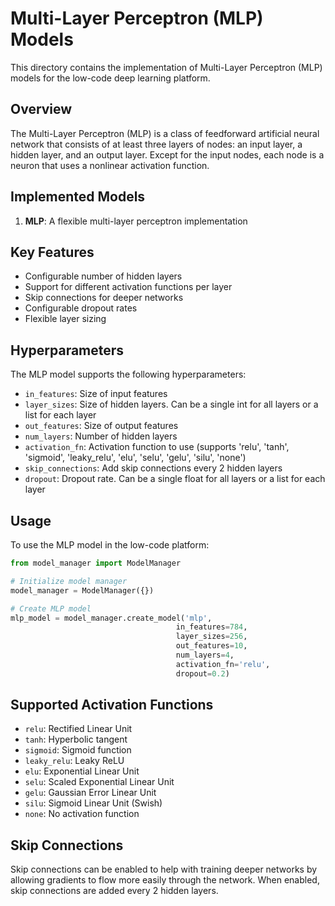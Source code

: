 # Multi-Layer Perceptron (MLP) Models

This directory contains the implementation of Multi-Layer Perceptron (MLP) models for the low-code deep learning platform.

## Overview

The Multi-Layer Perceptron (MLP) is a class of feedforward artificial neural network that consists of at least three layers of nodes: an input layer, a hidden layer, and an output layer. Except for the input nodes, each node is a neuron that uses a nonlinear activation function.

## Implemented Models

1. **MLP**: A flexible multi-layer perceptron implementation

## Key Features

- Configurable number of hidden layers
- Support for different activation functions per layer
- Skip connections for deeper networks
- Configurable dropout rates
- Flexible layer sizing

## Hyperparameters

The MLP model supports the following hyperparameters:

- `in_features`: Size of input features
- `layer_sizes`: Size of hidden layers. Can be a single int for all layers or a list for each layer
- `out_features`: Size of output features
- `num_layers`: Number of hidden layers
- `activation_fn`: Activation function to use (supports 'relu', 'tanh', 'sigmoid', 'leaky_relu', 'elu', 'selu', 'gelu', 'silu', 'none')
- `skip_connections`: Add skip connections every 2 hidden layers
- `dropout`: Dropout rate. Can be a single float for all layers or a list for each layer

## Usage

To use the MLP model in the low-code platform:

```python
from model_manager import ModelManager

# Initialize model manager
model_manager = ModelManager({})

# Create MLP model
mlp_model = model_manager.create_model('mlp', 
                                     in_features=784,
                                     layer_sizes=256,
                                     out_features=10,
                                     num_layers=4,
                                     activation_fn='relu',
                                     dropout=0.2)
```

## Supported Activation Functions

- `relu`: Rectified Linear Unit
- `tanh`: Hyperbolic tangent
- `sigmoid`: Sigmoid function
- `leaky_relu`: Leaky ReLU
- `elu`: Exponential Linear Unit
- `selu`: Scaled Exponential Linear Unit
- `gelu`: Gaussian Error Linear Unit
- `silu`: Sigmoid Linear Unit (Swish)
- `none`: No activation function

## Skip Connections

Skip connections can be enabled to help with training deeper networks by allowing gradients to flow more easily through the network. When enabled, skip connections are added every 2 hidden layers.